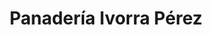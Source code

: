 ---
title: "Panadería Ivorra Pérez"
url: /la-torre-de-les-macanes-torremanzanas/panaderia-ivorra-perez/
shop: Bäckerei
---